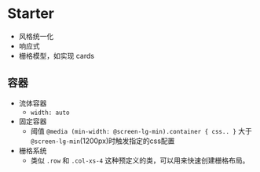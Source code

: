 # Starter
- 风格统一化
- 响应式
- 栅格模型，如实现 cards

## 容器
- 流体容器
  - `width: auto`
- 固定容器
  - 阈值 `@media (min-width: @screen-lg-min).container { css.. }` 大于`@screen-lg-min`(1200px)时触发指定的css配置
- 栅格系统
  - 类似 `.row` 和 `.col-xs-4` 这种预定义的类，可以用来快速创建栅格布局。